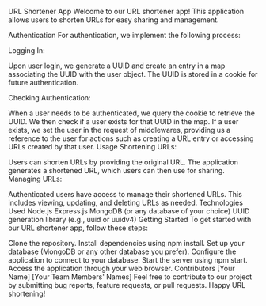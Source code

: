 URL Shortener App
Welcome to our URL shortener app! This application allows users to shorten URLs for easy sharing and management.

Authentication
For authentication, we implement the following process:

Logging In:

Upon user login, we generate a UUID and create an entry in a map associating the UUID with the user object.
The UUID is stored in a cookie for future authentication.

Checking Authentication:

When a user needs to be authenticated, we query the cookie to retrieve the UUID.
We then check if a user exists for that UUID in the map.
If a user exists, we set the user in the request of middlewares, providing us a reference to the user for actions such as creating a URL entry or accessing URLs created by that user.
Usage
Shortening URLs:

Users can shorten URLs by providing the original URL.
The application generates a shortened URL, which users can then use for sharing.
Managing URLs:

Authenticated users have access to manage their shortened URLs.
This includes viewing, updating, and deleting URLs as needed.
Technologies Used
Node.js
Express.js
MongoDB (or any database of your choice)
UUID generation library (e.g., uuid or uuidv4)
Getting Started
To get started with our URL shortener app, follow these steps:

Clone the repository.
Install dependencies using npm install.
Set up your database (MongoDB or any other database you prefer).
Configure the application to connect to your database.
Start the server using npm start.
Access the application through your web browser.
Contributors
[Your Name]
[Your Team Members' Names]
Feel free to contribute to our project by submitting bug reports, feature requests, or pull requests. Happy URL shortening!